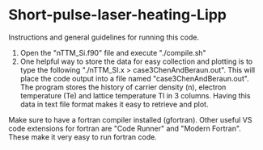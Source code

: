 # Short-pulse-laser-heating-Lipp

Instructions and general guidelines for running this code.

1. Open the "nTTM_Si.f90" file and execute "./compile.sh"
2. One helpful way to store the data for easy collection and plotting is to type the following "./nTTM_SI.x > case3ChenAndBeraun.out". This will place the code output into a file named "case3ChenAndBeraun.out". The program stores the history of carrier density (n), electron temperature (Te) and lattice temperature Tl in 3 columns. Having this data in text file format makes it easy to retrieve and plot.


Make sure to have a fortran compiler installed (gfortran). Other useful VS code extensions for fortran are "Code Runner" and "Modern Fortran". These make it very easy to run fortran code. 
